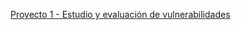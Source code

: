 [Proyecto 1 - Estudio y evaluación de vulnerabilidades](https://danielsago.github.io/HE/Proyecto1/PHE_01_G4.html)